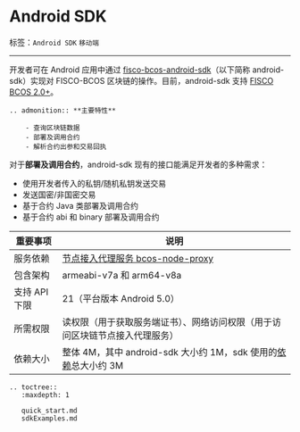 # Android SDK

标签：``Android SDK`` ``移动端``

----

开发者可在 Android 应用中通过 [fisco-bcos-android-sdk](https://github.com/FISCO-BCOS/fisco-bcos-android-sdk/tree/feature-lite)（以下简称 android-sdk）实现对 FISCO-BCOS 区块链的操作。目前，android-sdk 支持 [FISCO BCOS 2.0+](../../change_log/index.md)。

```eval_rst
.. admonition:: **主要特性**

    - 查询区块链数据
    - 部署及调用合约
    - 解析合约出参和交易回执
```

对于**部署及调用合约**，android-sdk 现有的接口能满足开发者的多种需求：

- 使用开发者传入的私钥/随机私钥发送交易
- 发送国密/非国密交易
- 基于合约 Java 类部署及调用合约
- 基于合约 abi 和 binary 部署及调用合约

| 重要事项      | 说明                                                                                                       |
| ------------ | ---------------------------------------------------------------------------------------------------------- |
| 服务依赖      | [节点接入代理服务 bcos-node-proxy](../../manual/bcos_node_proxy.html) |
| 包含架构      | armeabi-v7a 和 arm64-v8a                                                                                 |
| 支持 API 下限 | 21（平台版本 Android 5.0）                                                                                 |
| 所需权限      | 读权限（用于获取服务端证书）、网络访问权限（用于访问区块链节点接入代理服务）                               |
| 依赖大小      | 整体 4M，其中 android-sdk 大小约 1M，sdk 使用的[依赖](./quick_start.html#sdk)总大小约 3M              |

```eval_rst
.. toctree::
   :maxdepth: 1

   quick_start.md
   sdkExamples.md
```
